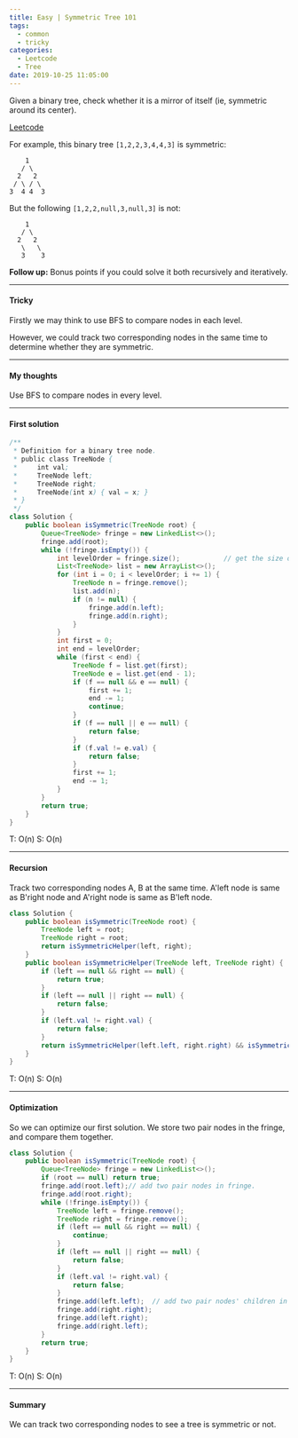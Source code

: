 ```yaml
---
title: Easy | Symmetric Tree 101
tags:
  - common
  - tricky
categories:
  - Leetcode
  - Tree
date: 2019-10-25 11:05:00
---
```


Given a binary tree, check whether it is a mirror of itself (ie, symmetric around its center).

[Leetcode](https://leetcode.com/problems/symmetric-tree/)

<!--more-->

For example, this binary tree `[1,2,2,3,4,4,3]` is symmetric:

```
    1
   / \
  2   2
 / \ / \
3  4 4  3
```

 

But the following `[1,2,2,null,3,null,3]` is not:

```
    1
   / \
  2   2
   \   \
   3    3
```



**Follow up:**  Bonus points if you could solve it both recursively and iteratively.

---

#### Tricky

Firstly we may think to use BFS to compare nodes in each level.

However, we could track two corresponding nodes in the same time to determine whether they are symmetric.

---

#### My thoughts 

Use BFS to compare nodes in every level.

---

#### First solution 

```java
/**
 * Definition for a binary tree node.
 * public class TreeNode {
 *     int val;
 *     TreeNode left;
 *     TreeNode right;
 *     TreeNode(int x) { val = x; }
 * }
 */
class Solution {
    public boolean isSymmetric(TreeNode root) {
        Queue<TreeNode> fringe = new LinkedList<>();
        fringe.add(root);
        while (!fringe.isEmpty()) {
            int levelOrder = fringe.size();           // get the size of this level.
            List<TreeNode> list = new ArrayList<>();
            for (int i = 0; i < levelOrder; i += 1) {
                TreeNode n = fringe.remove();
                list.add(n);
                if (n != null) {
                    fringe.add(n.left);
                    fringe.add(n.right);
                }
            }
            int first = 0;
            int end = levelOrder;
            while (first < end) {
                TreeNode f = list.get(first);
                TreeNode e = list.get(end - 1);
                if (f == null && e == null) {
                    first += 1;
                    end -= 1;
                    continue;
                }
                if (f == null || e == null) {
                    return false;
                }
                if (f.val != e.val) {
                    return false;
                }
                first += 1;
                end -= 1;
            }
        }
        return true;
    }
}
```

T: O(n) S: O(n)

---

#### Recursion 

Track two corresponding nodes A, B at the same time. A'left node is same as B'right node and A'right node is same as B'left node.

```java
class Solution {
    public boolean isSymmetric(TreeNode root) {
        TreeNode left = root;
        TreeNode right = root;
        return isSymmetricHelper(left, right);
    }
    public boolean isSymmetricHelper(TreeNode left, TreeNode right) {
        if (left == null && right == null) {
            return true;
        }
        if (left == null || right == null) {
            return false;
        }
        if (left.val != right.val) {
            return false;
        }
        return isSymmetricHelper(left.left, right.right) && isSymmetricHelper(left.right, right.left);  // left node is symmetric with right node.
    }
}
```

T: O(n) S: O(n)

---

#### Optimization

So we can optimize our first solution. We store two pair nodes in the fringe, and compare them together.

```java
class Solution {
    public boolean isSymmetric(TreeNode root) {
        Queue<TreeNode> fringe = new LinkedList<>();
        if (root == null) return true;
        fringe.add(root.left);// add two pair nodes in fringe.
        fringe.add(root.right);
        while (!fringe.isEmpty()) {
            TreeNode left = fringe.remove();
            TreeNode right = fringe.remove();
            if (left == null && right == null) {
                continue;
            }
            if (left == null || right == null) {
                return false;
            }
            if (left.val != right.val) {
                return false;
            }
            fringe.add(left.left);  // add two pair nodes' children in order.
            fringe.add(right.right);
            fringe.add(left.right);
            fringe.add(right.left);
        }
        return true;
    }
}
```

T: O(n) S: O(n)

---

#### Summary 

We can track two corresponding nodes to see a tree is symmetric or not.

